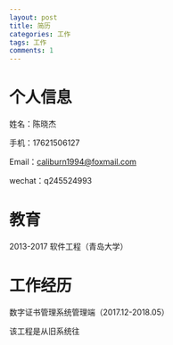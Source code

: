 ```yaml
---
layout: post
title: 简历
categories: 工作 
tags: 工作
comments: 1
---
```




# 个人信息

姓名：陈晓杰

手机：17621506127

Email：caliburn1994@foxmail.com

wechat：q245524993

# 教育

2013-2017  软件工程（青岛大学）

# 工作经历





数字证书管理系统管理端（2017.12-2018.05）

该工程是从旧系统往